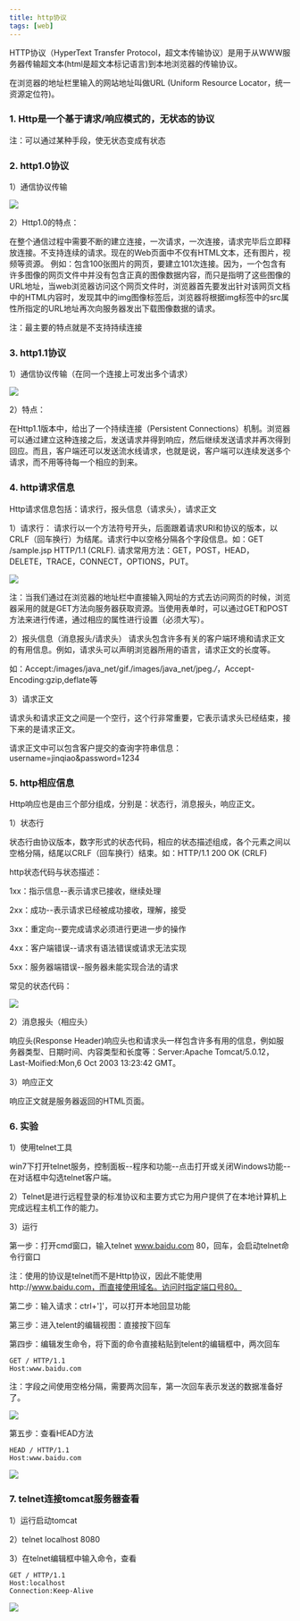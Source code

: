```yaml
---
title: http协议
tags: [web]
---
```


HTTP协议（HyperText Transfer Protocol，超文本传输协议）是用于从WWW服务器传输超文本(html是超文本标记语言)到本地浏览器的传输协议。

在浏览器的地址栏里输入的网站地址叫做URL (Uniform Resource Locator，统一资源定位符)。

### 1. Http是一个基于请求/响应模式的，无状态的协议

注：可以通过某种手段，使无状态变成有状态

### 2. http1.0协议
1）通信协议传输

![](/images/java_net/http/http1.0.png)

2）Http1.0的特点：

在整个通信过程中需要不断的建立连接，一次请求，一次连接，请求完毕后立即释放连接。不支持连续的请求。现在的Web页面中不仅有HTML文本，还有图片，视频等资源。
例如：包含100张图片的网页，要建立101次连接。因为，一个包含有许多图像的网页文件中并没有包含正真的图像数据内容，而只是指明了这些图像的URL地址，当web浏览器访问这个网页文件时，浏览器首先要发出针对该网页文档中的HTML内容时，发现其中的img图像标签后，浏览器将根据img标签中的src属性所指定的URL地址再次向服务器发出下载图像数据的请求。

注：最主要的特点就是不支持持续连接

### 3. http1.1协议
1）通信协议传输（在同一个连接上可发出多个请求）

![](/images/java_net/http/http1.1.png)

2）特点：

在Http1.1版本中，给出了一个持续连接（Persistent Connections）机制。浏览器可以通过建立这种连接之后，发送请求并得到响应，然后继续发送请求并再次得到回应。而且，客户端还可以发送流水线请求，也就是说，客户端可以连续发送多个请求，而不用等待每一个相应的到来。

### 4. http请求信息
Http请求信息包括：请求行，报头信息（请求头），请求正文

1）请求行：
请求行以一个方法符号开头，后面跟着请求URI和协议的版本，以CRLF（回车换行）为结尾。请求行中以空格分隔各个字段信息。如：GET /sample.jsp HTTP/1.1 (CRLF).
请求常用方法：GET，POST，HEAD，DELETE，TRACE，CONNECT，OPTIONS，PUT。

![](/images/java_net/http/httpmethod.png)

注：当我们通过在浏览器的地址栏中直接输入网址的方式去访问网页的时候，浏览器采用的就是GET方法向服务器获取资源。当使用表单时，可以通过GET和POST方法来进行传递，通过相应的属性进行设置（必须大写）。

2）报头信息（消息报头/请求头）
请求头包含许多有关的客户端环境和请求正文的有用信息。例如，请求头可以声明浏览器所用的语言，请求正文的长度等。

如：Accept:/images/java_net/gif./images/java_net/jpeg.*/*，Accept-Encoding:gzip,deflate等

3）请求正文

请求头和请求正文之间是一个空行，这个行非常重要，它表示请求头已经结束，接下来的是请求正文。

请求正文中可以包含客户提交的查询字符串信息：username=jinqiao&password=1234

### 5. http相应信息
Http响应也是由三个部分组成，分别是：状态行，消息报头，响应正文。

1）状态行

状态行由协议版本，数字形式的状态代码，相应的状态描述组成，各个元素之间以空格分隔，结尾以CRLF（回车换行）结束。如：HTTP/1.1 200 OK (CRLF)

http状态代码与状态描述：

1xx：指示信息--表示请求已接收，继续处理

2xx：成功--表示请求已经被成功接收，理解，接受

3xx：重定向--要完成请求必须进行更进一步的操作

4xx：客户端错误--请求有语法错误或请求无法实现

5xx：服务器端错误--服务器未能实现合法的请求

常见的状态代码：

![](/images/java_net/http/httpcode.png)

2）消息报头（相应头）

响应头(Response Header)响应头也和请求头一样包含许多有用的信息，例如服务器类型、日期时间、内容类型和长度等：Server:Apache Tomcat/5.0.12，Last-Moified:Mon,6 Oct 2003 13:23:42 GMT。

3）响应正文

响应正文就是服务器返回的HTML页面。

### 6. 实验
1）使用telnet工具

win7下打开telnet服务，控制面板--程序和功能--点击打开或关闭Windows功能--在对话框中勾选telnet客户端。

2）Telnet是进行远程登录的标准协议和主要方式它为用户提供了在本地计算机上完成远程主机工作的能力。

3）运行

第一步：打开cmd窗口，输入telnet www.baidu.com 80，回车，会启动telnet命令行窗口

注：使用的协议是telnet而不是Http协议，因此不能使用http://www.baidu.com，而直接使用域名。访问时指定端口号80。

第二步：输入请求：ctrl+']'，可以打开本地回显功能

第三步：进入telent的编辑视图：直接按下回车

第四步：编辑发生命令，将下面的命令直接粘贴到telent的编辑框中，两次回车

```
GET / HTTP/1.1
Host:www.baidu.com
```

注：字段之间使用空格分隔，需要两次回车，第一次回车表示发送的数据准备好了。

![](/images/java_net/http/httptelnet.png)

第五步：查看HEAD方法

```
HEAD / HTTP/1.1
Host:www.baidu.com
```

![](/images/java_net/http/httptelnethead.png)

### 7. telnet连接tomcat服务器查看
1）运行启动tomcat

2）telnet localhost 8080

3）在telnet编辑框中输入命令，查看

```
GET / HTTP/1.1
Host:localhost
Connection:Keep-Alive
```

![](/images/java_net/http/httptelnettomcat.png)
